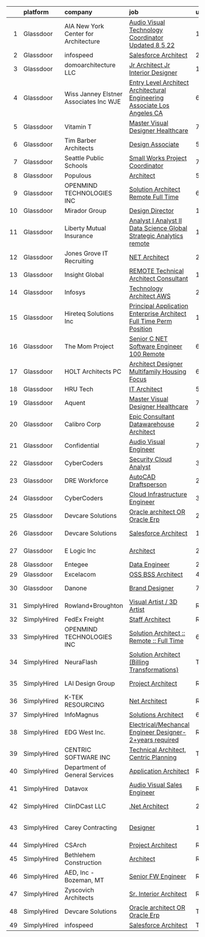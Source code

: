 

|    | platform    | company                                     | job                                                                                                                                                                                                                                                                                                                                                                                                                                                                                                                                                                                                                                                                                                                                                                                                                                                                                                                                                                                                                                                                                                                                                                                                                                                                                                                                                                                                           | update_time   | location          |
|---:|:------------|:--------------------------------------------|:--------------------------------------------------------------------------------------------------------------------------------------------------------------------------------------------------------------------------------------------------------------------------------------------------------------------------------------------------------------------------------------------------------------------------------------------------------------------------------------------------------------------------------------------------------------------------------------------------------------------------------------------------------------------------------------------------------------------------------------------------------------------------------------------------------------------------------------------------------------------------------------------------------------------------------------------------------------------------------------------------------------------------------------------------------------------------------------------------------------------------------------------------------------------------------------------------------------------------------------------------------------------------------------------------------------------------------------------------------------------------------------------------------------|:--------------|:------------------|
|  1 | Glassdoor   | AIA New York   Center for Architecture      | [Audio Visual Technology Coordinator  Updated 8 5 22 ](https://www.glassdoor.com/partner/jobListing.htm?pos=124&ao=1136043&s=58&guid=00000182aa99be22a1d0433fc3a9e190&src=GD_JOB_AD&t=SR&vt=w&cs=1_04d521ac&cb=1660719579046&jobListingId=1008056509633&jrtk=3-0-1gal9jfi9ihnr801-1gal9jfio23j8000-625ef8a106b9916a-)                                                                                                                                                                                                                                                                                                                                                                                                                                                                                                                                                                                                                                                                                                                                                                                                                                                                                                                                                                                                                                                                                         | 11d           | New York, NY      |
|  2 | Glassdoor   | infospeed                                   | [Salesforce Architect](https://www.glassdoor.com/partner/jobListing.htm?pos=129&ao=1136043&s=58&guid=00000182aa99be22a1d0433fc3a9e190&src=GD_JOB_AD&t=SR&vt=w&ea=1&cs=1_b500097a&cb=1660719579046&jobListingId=1008073560939&jrtk=3-0-1gal9jfi9ihnr801-1gal9jfio23j8000-ea104b0ed1d07d7b-)                                                                                                                                                                                                                                                                                                                                                                                                                                                                                                                                                                                                                                                                                                                                                                                                                                                                                                                                                                                                                                                                                                                    | 24h           | Remote            |
|  3 | Glassdoor   | domoarchitecture LLC                        | [Jr  Architect  Jr  Interior Designer](https://www.glassdoor.com/partner/jobListing.htm?pos=106&ao=1110586&s=58&guid=00000182aa99be22a1d0433fc3a9e190&src=GD_JOB_AD&t=SR&vt=w&ea=1&cs=1_2d92b996&cb=1660719579044&jobListingId=1008056085118&cpc=1641D5D5536C06B6&jrtk=3-0-1gal9jfi9ihnr801-1gal9jfio23j8000-8f37cdaeba339960--6NYlbfkN0CB1tmP7rfbaHtYFmPjg1Xv8BJr6DUbyz0HQmM4H563ArpFMs2Wc68sH6Zuxg7sAnvrOksjZE1oRVbifWbAQUEyKWytrgC3P_PqXKzl95FbORps4EgWMRpqNobSv6x-Dcpxt3G801lgQBB8kE-9Edw0BhAOeeyBcGl4BtVQUkPaJya8zscYCMYRXeM1lGOhCLlFCIizdoY5wWB5uB-5gC9mUErL3dyzDJ3wAEn49IB7IpBKLMprAkkj3f2baN5jLCNleYwpkDWJUDmW7T9bqo3WohBOV0U8aUfnu6bWOcmJYZke5ukbif7nNsH_e00XZz-R_MEwavmBNHLyzipSTVZSIzpZ4xCW_WG8RUiT6yOGqIzHXg59TA5E2qxrXUN3n3OF6FN34b5d08JxCHOCPR6kttkxY615MLoU3ccihBuKrf7xy53wqtbjeJodcfDODh89rPpHmu4KaNO-_kx0sbN26PW7gb7ncxpA5uGOrE6y2ShQh_Wlr68pp9eB7USeYZgRrLwNeElLkVqVQpbQBtPe)                                                                                                                                                                                                                                                                                                                                                                                                                                                                                                               | 11d           | New York, NY      |
|  4 | Glassdoor   | Wiss  Janney  Elstner Associates  Inc   WJE | [Entry Level Architect Architectural Engineering Associate   Los Angeles  CA](https://www.glassdoor.com/partner/jobListing.htm?pos=121&ao=1136043&s=58&guid=00000182aa99be22a1d0433fc3a9e190&src=GD_JOB_AD&t=SR&vt=w&cs=1_f1e87088&cb=1660719579046&jobListingId=1008065169381&jrtk=3-0-1gal9jfi9ihnr801-1gal9jfio23j8000-fcaf170cb93fb1ae-)                                                                                                                                                                                                                                                                                                                                                                                                                                                                                                                                                                                                                                                                                                                                                                                                                                                                                                                                                                                                                                                                  | 6d            | Pasadena, CA      |
|  5 | Glassdoor   | Vitamin T                                   | [Master Visual Designer   Healthcare](https://www.glassdoor.com/partner/jobListing.htm?pos=112&ao=1110586&s=58&guid=00000182aa99be22a1d0433fc3a9e190&src=GD_JOB_AD&t=SR&vt=w&cs=1_c93be61a&cb=1660719579045&jobListingId=1008063446724&cpc=654405A9B1E0A9F5&jrtk=3-0-1gal9jfi9ihnr801-1gal9jfio23j8000-c7903db1b94d95aa--6NYlbfkN0DMrcEu7yrtATojKJA7cEzGQ3FdRGWLh0CZQInL4ECGI6k5tN82kdM0OKoro5eXmjp51-KKz4fn9Mm2VpqJDbrB-IsJV-mFwA1MuEDsDQKKgomY_9Cf8EZZYnLbzJ-UVw4bcEdPy9ghwAnchkPPzqv50ge8kL1bQCgMRWX0W0qzJVRpMKr8Qkm0NbwUnhGGoo3jMNnOana_9Z4cgk-3NXQiyeBuO_hS_8l_fqyzH2wsZjBoulG4tKaU5gM6SywPWg2TkNw5UUQiVHVkWr31qSIbT-BNxFBPh0LHsvu1ph6KOFTEoStMrmVVVaKFrZL0EwxtUeJFZdI3MfHWkgwvgn08nv1y9GbFxZuq8ALMks31fy2Rge0de15hYlnqY6-xcvDCT-04xDqyaN6JFpBkVgHfajYn9u58740hBjsOq-X0HQKdTKFEYO0Nw9iqTAayS0-YKLiXj7GudjrM-EX0SOPqJgj9QsKLbAs%3D)                                                                                                                                                                                                                                                                                                                                                                                                                                                                                                                                                                       | 7d            | Remote            |
|  6 | Glassdoor   | Tim Barber Architects                       | [Design Associate](https://www.glassdoor.com/partner/jobListing.htm?pos=104&ao=1110586&s=58&guid=00000182aa99be22a1d0433fc3a9e190&src=GD_JOB_AD&t=SR&vt=w&ea=1&cs=1_3012586a&cb=1660719579044&jobListingId=1008067407494&cpc=9900C911F071612A&jrtk=3-0-1gal9jfi9ihnr801-1gal9jfio23j8000-f8bd31463f2ea918--6NYlbfkN0AavqT6D-KrFs7weYW80bmXZh14RGnem_zFPjvuR1A17iieoN8hpbuztd1PTNH3zfs7E6J19HmruK3iImlsHJkZmA2mfTlojSAMaN7avqNmvPlUtgvejSQU6rySOjsdctvfyFkE3rSQmowB0p7yf1Sty8gI3yCILmdzKFdJFolSJgrVp8VvyTc5hLXjpddv86F63acwNd3Xpa9pAeb2QotXdvrUcHyUZZbEsKP15vlNUiKEfOc0QoUCz4KwAPsl_wzTDeepaxPMGEQOrW6KgOSIDQ2aRCiafoe5KN6gIMMyJkTSP5iZmI02g7eJ8lM8PGLYG3C4sQUKZXyH7Ue0I_jl0KCOD9-jdSrGUTChRRNpHs-jy7Lv6EQZm0qzKR9ENeVBnSK6VMUlnBPNl61lLZieZSxExk6ZQCxbajH7XCEoieumDxNGwAQ4q4UiXaUsyT_I4J-1RijPTKrsHRKnLtKQ03F5X999HjlDK4CvPta2fDTcr4tJDbwn19AcwRCILUc9GQpesheU1Q%3D%3D)                                                                                                                                                                                                                                                                                                                                                                                                                                                                                                                                       | 5d            | Los Angeles, CA   |
|  7 | Glassdoor   | Seattle Public Schools                      | [Small Works Project Coordinator](https://www.glassdoor.com/partner/jobListing.htm?pos=128&ao=1136043&s=58&guid=00000182aa99be22a1d0433fc3a9e190&src=GD_JOB_AD&t=SR&vt=w&cs=1_23b89953&cb=1660719579046&jobListingId=1008063863130&jrtk=3-0-1gal9jfi9ihnr801-1gal9jfio23j8000-0cfdfb805db4537f-)                                                                                                                                                                                                                                                                                                                                                                                                                                                                                                                                                                                                                                                                                                                                                                                                                                                                                                                                                                                                                                                                                                              | 7d            | Seattle, WA       |
|  8 | Glassdoor   | Populous                                    | [Architect](https://www.glassdoor.com/partner/jobListing.htm?pos=118&ao=1136043&s=58&guid=00000182aa99be22a1d0433fc3a9e190&src=GD_JOB_AD&t=SR&vt=w&cs=1_2b45a53d&cb=1660719579046&jobListingId=1008066757634&jrtk=3-0-1gal9jfi9ihnr801-1gal9jfio23j8000-0914a51918483e37-)                                                                                                                                                                                                                                                                                                                                                                                                                                                                                                                                                                                                                                                                                                                                                                                                                                                                                                                                                                                                                                                                                                                                    | 5d            | Dallas, TX        |
|  9 | Glassdoor   | OPENMIND TECHNOLOGIES INC                   | [Solution Architect    Remote    Full Time](https://www.glassdoor.com/partner/jobListing.htm?pos=125&ao=1136043&s=58&guid=00000182aa99be22a1d0433fc3a9e190&src=GD_JOB_AD&t=SR&vt=w&ea=1&cs=1_2084f38f&cb=1660719579046&jobListingId=1008065031559&jrtk=3-0-1gal9jfi9ihnr801-1gal9jfio23j8000-2c5e3a089fff6817-)                                                                                                                                                                                                                                                                                                                                                                                                                                                                                                                                                                                                                                                                                                                                                                                                                                                                                                                                                                                                                                                                                               | 6d            | Remote            |
| 10 | Glassdoor   | Mirador Group                               | [Design Director](https://www.glassdoor.com/partner/jobListing.htm?pos=103&ao=1110586&s=58&guid=00000182aa99be22a1d0433fc3a9e190&src=GD_JOB_AD&t=SR&vt=w&ea=1&cs=1_ffab1b0e&cb=1660719579043&jobListingId=1008072484374&cpc=39EF89E0C6A5CFA2&jrtk=3-0-1gal9jfi9ihnr801-1gal9jfio23j8000-39df592f5c809f63--6NYlbfkN0BzyIYrTMR_AjNKh_kvAG8N613gtHPANQ3sdLTkrtBd-8IxFHTpUoltrEOJKPpp7RVORrthdFj11CegMqqMNAF5ZbnI6zyRmIf6a2clyNhTjXOJuQCspNLlAr85CKXrtzTVfVKYxnYWFokiZJrhZt_D_Mu2iYbsVE-Mtr5DZwPDIrHYxzpiHdUYH4CKjeT4nceZF4IZ-HzTXQLl0xvHS_3Tci4KIO7KT99mzkwXAF_qB4IZYU2GMof1bEbG8ybzR8lMshtQNXNJIGY4Zwbfa7PWJnM4cXLBKdv9oso7avK1x_2lNNH-B_gS38nIRGf6_frIwxXUOaPRh4GuyAlNOdpBpmwyW_Fckrtdt4fVzzgztIzAFVGt6QvWGkDifjO4oVkveY6V3oq0a8krgXr0HH0r8r0WPzQ_X5W-Ro2bStTWw6Zro83CPoGHygHrnjN4GgpkpFCT_GODEO8mauTSmBuIdtRsjoMu4HbVSbzxouka3DPhHZpyp2QjT27jvtpKbQk%3D)                                                                                                                                                                                                                                                                                                                                                                                                                                                                                                                                                      | 1d            | Bellaire, TX      |
| 11 | Glassdoor   | Liberty Mutual Insurance                    | [Analyst I Analyst II  Data Science Global Strategic Analytics  remote ](https://www.glassdoor.com/partner/jobListing.htm?pos=108&ao=1110586&s=58&guid=00000182aa99be22a1d0433fc3a9e190&src=GD_JOB_AD&t=SR&vt=w&cs=1_373ad050&cb=1660719579044&jobListingId=1008049671003&cpc=334ABAF5D42DC775&jrtk=3-0-1gal9jfi9ihnr801-1gal9jfio23j8000-ad11beb78048f97c--6NYlbfkN0D19kSVUiNzG2UWy1lRGehFMusHrHGUl8ru40ax50wmtyWCD3NTgamB267Ac8Y_GezdPeZfL4y_WLnTpvINy9alXr_yrDa7mRa44xt48GK7zK257mUvSinS2NcRNdnJP9bdrnDVkP5_yzdQnuAQRwTSzfRVFnZ4robz5mtQH5dY_z9YBjqveVvrg2H1cssZGiPbStXHXWoNUq7g-KkkwchVGJQunKnHbXggxW-Q08pe_Ofa9pDiktuhU_LwTY8-Fpdt0wQ58Z-euuPqJTO7Zh51NCg7WkHyKuNpduTJ7f1UjWCaM8t9DKaEMvLF9wli-QCofkAQLUPdp6c0Y8XVqsnC0xQyTp2Jz1XWwMX4tBpoCfeMtaCM4YsgbkQ2w8By9aEB4-y-y94yfPfsMcCbsiBsn-Vi51WNtHMyDNIV07xX5YJe1R7IveMFo3mEGCIFKoaAKiaykXWebnhmy2AMWbIJrhEdMKekKmvU1ie3F_7B96Gmi2eL88wgfbu8c7jclVJ2Pk8_D8MODv-pn4gtQ8OJiLAuvZEU07Bhtm9fE_Y2Wq4Lqsi2fNtt96Uy6w5_SA5P6bLj05LFa2Bjme75Pu8-8PDSH_umJg2OE84hmFu5lC_ZvQTTiEQRaHI21mVPofRJJGQHxXe532TGsMJk70Ho0jxPY-Wkr8gf6jPMGBQ6Mb-8r3YrQnlStLl70AeJXnM%3D)                                                                                                                                                                                                                                                                                                    | 13d           | Remote            |
| 12 | Glassdoor   | Jones Grove IT Recruiting                   | [ NET Architect](https://www.glassdoor.com/partner/jobListing.htm?pos=102&ao=1110586&s=58&guid=00000182aa99be22a1d0433fc3a9e190&src=GD_JOB_AD&t=SR&vt=w&ea=1&cs=1_dd914edb&cb=1660719579043&jobListingId=1008074111267&cpc=1959DAF898583D65&jrtk=3-0-1gal9jfi9ihnr801-1gal9jfio23j8000-f56a0f2531ab0d19--6NYlbfkN0CK_ae8E8OUCECNo873J7aTiFbTacEgCQxiWMjncCMBOv7uSBlgPAwmxPYyWDFGmT4n8l0l6RhTtL8pl7ZfV6qVGBqjUdjKuCcZ3A1rMiQ21ofWkgsIxJDGmZZXYSzMVaYiGLzHszoeKiYgqL_iuAF0CpKsN8UEPT8zG2TE4jFYRvvDTQoiWc25cfntEXuhFQAeJox-6VVAmj0FYra2qIqqFhCSc5RvYxzAFuJTNqj2zZilqDr30jYvVoo3TrqxKi_y7kdfWT3qWauD7yyBuhYrRFnVcUJQRSzxoFrfl_y8dDpwfMR7vMgW8w_7N3QoAJOty55UpIIN_UjEAluAgVfoqwhlAzmtWlSzGcguK3xxWS4k4ok2R-HNhbV7dCYR5uA-Asg0KdtIb9-7l9Mc-hrbIbWYXtNcMQlcbTc8ryhTcu8UzgjSEJo0nv7wdhgdPDH8GUI53BOVSE0OXGwJA4bHl0VtbhmunuWaDdqD_BVoYxAamTbRXeqM4PK_w-U9aAmd0c9oadB1aAIn5LhgfrJi)                                                                                                                                                                                                                                                                                                                                                                                                                                                                                                                                     | 24h           | Charlotte, NC     |
| 13 | Glassdoor   | Insight Global                              | [REMOTE Technical Architect Consultant](https://www.glassdoor.com/partner/jobListing.htm?pos=113&ao=1110586&s=58&guid=00000182aa99be22a1d0433fc3a9e190&src=GD_JOB_AD&t=SR&vt=w&ea=1&cs=1_0dcb4421&cb=1660719579045&jobListingId=1008055443630&cpc=6FC5BA77C9A4CD78&jrtk=3-0-1gal9jfi9ihnr801-1gal9jfio23j8000-7a9f1e34d4377565--6NYlbfkN0BKkHZu3wF05EeDimN_p6sYpKCMArvwa95YdH7UpkaBCnuUCEKHXotS0_EwbLzIjYfC30Fc7JiJR18vv4FR_fUvJEeCR5veOH9buWGANbL3oxMZJOm4V0F0rho2k-rVYS2MKvxXrHFCb9No5ZR5moQGK6iGI7siM3JYJkW6qnlyRWOvzQtq2TdAl5x0Ws370csYcFottBPF0xWQ7jgZSyUnQVI1gmD-3fSOFkpBSFnymjrYGHs49gWyVDeVQiBVwxS9da7a8YRKwRl_0j7iNktY7Mnxp73sf2DqeJn8C_pl9y2TXF2w1EWfwq4NRajr0xKl3EFwxYKmMdcIeYxj3y3m9zklQHNtGh9d-GZx1cpzf9oRGJyk2xH6M3gU_cZSLA0yQGRivr62aCjZ4UKOZ_n-5cVQqx_UYTmHubIcYnFvkMC2NcwXHh3bAr4lCeAEaWleiMkjH1jr72ZTPd2gb-bD0AU87XmZti6pADquFyAAFa3mIs78Di4dkU2P_ezmpIE40YGD-rSsDXTnolZSMlCg8SXp1rxoOBY%3D)                                                                                                                                                                                                                                                                                                                                                                                                                                                                                                | 11d           | Remote            |
| 14 | Glassdoor   | Infosys                                     | [Technology Architect   AWS](https://www.glassdoor.com/partner/jobListing.htm?pos=127&ao=1136043&s=58&guid=00000182aa99be22a1d0433fc3a9e190&src=GD_JOB_AD&t=SR&vt=w&cs=1_1d67642b&cb=1660719579046&jobListingId=1008074112057&jrtk=3-0-1gal9jfi9ihnr801-1gal9jfio23j8000-af26d8dc9e947f34-)                                                                                                                                                                                                                                                                                                                                                                                                                                                                                                                                                                                                                                                                                                                                                                                                                                                                                                                                                                                                                                                                                                                   | 24h           | Plano, TX         |
| 15 | Glassdoor   | Hireteq Solutions Inc                       | [Principal Application Enterprise Architect  Full Time Perm Position ](https://www.glassdoor.com/partner/jobListing.htm?pos=115&ao=1110586&s=58&guid=00000182aa99be22a1d0433fc3a9e190&src=GD_JOB_AD&t=SR&vt=w&ea=1&cs=1_6f70481f&cb=1660719579046&jobListingId=1008053322165&cpc=C4A69CCDBB3B9599&jrtk=3-0-1gal9jfi9ihnr801-1gal9jfio23j8000-a049811489f37615--6NYlbfkN0AU7GDtqz8iWgdBXcLWHEbqjX6U-2Fp-d62bXwSSh9pzfUHPVhKI9sxFIyG3A3K6bH0m9TsqmbQXcezH-Y1tOsZKF-5BNJSPV73kPlVPAZ_-Uf303AB2r3vI_ObYHXPfAWokAwjPcTu8iD80p6G1gjxOXMUR8HzTAisKMuAq8eDlkUiwhDZCjegzS3KQDvhe6MBRjLi6u6VELNUXG8NmJaMxoQxZBo6_pDrrm7B9K-xD1Hq9HO2L3ejGWAXxEbHDOQyn5tcBdUO8_sAiqiGxxBZOu32XuL-Sf-TXyjZ4EXq5zZoU46OqZkqjIOKKu4t3vyzVrtPIWoEKMvs0FAYCy6hkWXAX-DHrW9ID1edVUCMykrq-oaE9yoeDjp3n9IeKCU8xgtu3tn56CSLiKOgMIVHtewuXfG8jbHQOsxaI9TlndvEljBClz4DtvD6qytO0ikiD2-aIEnU8qQ506nB63GkTN1PRYcNktZ-Z93UjeXix9xttxQaPX9AoOcIHwsuY91HzjW38g8pCd0-T0547E4b_tYgHSsjdJgdF5_43PHUuj6QCrX3BgYaXiQAM4hiq4k%3D)                                                                                                                                                                                                                                                                                                                                                                                                                                 | 12d           | Jersey City, NJ   |
| 16 | Glassdoor   | The Mom Project                             | [Senior C   NET Software Engineer  100  Remote ](https://www.glassdoor.com/partner/jobListing.htm?pos=110&ao=1110586&s=58&guid=00000182aa99be22a1d0433fc3a9e190&src=GD_JOB_AD&t=SR&vt=w&cs=1_268185d0&cb=1660719579044&jobListingId=1008065548825&cpc=149B3D5996025BBA&jrtk=3-0-1gal9jfi9ihnr801-1gal9jfio23j8000-1a91fb3bff00f303--6NYlbfkN0BDp_epf89aHDQhKpPegNJQ_ldQpEFZQsM9OcONMGxWx6pU56EKHF58QjVdAUvn2gUH0g3Y73SwIdQiXETEETh-rV5YLzVmPuibibLbfUU7d4WW09N0y68GNDnHZS-FZlPws88Ar_ZYrWlp977bRkMOOPzZF-xBvfEmxFB73eeH5va8vCJdK6az7nY27avTnOi9HdAWzKuJpcdN7tvgPt-bxxjUe3GDQb3DcW8vzz88UJ5IEPc0hZwv2YNNNttlqMYkUJVv41fb_7F43JwTgmw8tj5_3GyEMJFZwkbE8D4q2HLNmhb_35u58bQszpNlFOYCsPYikOzDBx9WwZoENwbmmLD0UR7qywE2osX2kdJ9qEDpVMGPWtxwhY_R8IX7s3wQL-wWfhv8BB9ppInlAAT4l_lvUdQd3sk2j9zG-TYjUQYVvn_ktplNZ5MalpmeyllHGbgMcAVOap60YtMTmUPLrSFyes2ryWUe6IZaYhJED_HNUF_cZpjAAf2lL8d4mKf6cUtVb4X3bvx6xkaaBe7vMT3LUUWNCWm1QbrxbigUxNn_Oi46ihPgkg3KnyO9U-t9lnHOd0XAzQ%3D%3D)                                                                                                                                                                                                                                                                                                                                                                                                                                              | 6d            | Remote            |
| 17 | Glassdoor   | HOLT Architects  PC                         | [Architect Designer  Multifamily Housing Focus ](https://www.glassdoor.com/partner/jobListing.htm?pos=101&ao=1110586&s=58&guid=00000182aa99be22a1d0433fc3a9e190&src=GD_JOB_AD&t=SR&vt=w&ea=1&cs=1_871f4ac0&cb=1660719579043&jobListingId=1008065267907&cpc=0E07CD65B4B08DAB&jrtk=3-0-1gal9jfi9ihnr801-1gal9jfio23j8000-fbe650dfb43031d1--6NYlbfkN0AgEceJvf5BYv6s7Pl1TnG24QA4lhBYUnUyYWizmnkLRNcVBhsxHKP4hGLtebmeoSWBsH7wHUvTEpL5rFkBjw2pP9U77EFKvizjGraPUMSaKd-XRE4-sQrIdEhuDnLc5V9q4HdN48wVDKwqB0BhFqO2YfxRIMAWklZU4zG2s40NSXd3_AcVNxMwo2bkM736PxE7cLVaEFvGSDtK-IULO0J3DkhlFapZ4-NmX7GW2rmDDoRh0ynZ66QnT9RwWeH2-0RVglMGRuKrKvoNwP669KEBjOzOTg-9OQy88_NOt2WO2We3sh1_lMrhTife_Gvuerpc6kRCl_IJaXRfR1293VTjSYHYFYRHJ9XgF2XKUf9FLPpkcfvDZLUwQkLaDZty_JLwegVHA2BlpPkV5X0DThie0B5esehBvXapajiy-xss0p4kgQZc-CTbYcWCAh3xbr9BGHAJbhKELkyAPYScx48p4LPgxmUxmGgfw7WX8m-xqxwJ2GobKj62Hher_Z9huG2M_-gnTBYpuXkNkbhhAXhTAVBxCn7eej3-vS5pP7usJw%3D%3D)                                                                                                                                                                                                                                                                                                                                                                                                                                                                         | 6d            | Syracuse, NY      |
| 18 | Glassdoor   | HRU Tech                                    | [IT Architect](https://www.glassdoor.com/partner/jobListing.htm?pos=109&ao=1110586&s=58&guid=00000182aa99be22a1d0433fc3a9e190&src=GD_JOB_AD&t=SR&vt=w&ea=1&cs=1_17f92e38&cb=1660719579045&jobListingId=1008067133045&cpc=334ABAF5D42DC775&jrtk=3-0-1gal9jfi9ihnr801-1gal9jfio23j8000-24f3072b8f7bf438--6NYlbfkN0AJtgjjiuVXxFvvj_5n2MdGVIOerKP3hw4eeVvVwUUGPgcEDQA260vjy20zxAOTN_WeAgfqy_s8xqMOmDHmvPykoARCyj7dnaRIlU3pftbXRDbMc3Pobz6vz1n5xzVn6T0HfR5HE9EfLF5LrTkqpfB7CzvosMMJvM_JGN-QUoYm8fc2G_ppdX4fodC7GDu438N9jToyBXs65ezoCg0DS94JhDYKRNlQ2iaPMjIUHvFIS7zsD02GZU_1F3_PgPefDgXtYgpAssFo8iYZ__lRA0gQVoHSUdavWs_mdqmu7LDc9BrLhh4kjfpe-1jFQCDgCxidHsq08-BUflXG74NA6C6oQYzqyg5Q5fr9loOZJrR43eTuP4LFA401Rr35lBSe4kQuDHMp3LF4Yut5Y7538m-E9G7lLHKVOnf1o_31euWSYTdcW82Z_IzGQ_xZT4nC-pGI7eT5pOdMVOuEz7bBJHpc6p4FXUY0ww0xtHvV39hqv15tnbEJ2x0V)                                                                                                                                                                                                                                                                                                                                                                                                                                                                                                                                                                       | 5d            | Remote            |
| 19 | Glassdoor   | Aquent                                      | [Master Visual Designer   Healthcare](https://www.glassdoor.com/partner/jobListing.htm?pos=111&ao=1110586&s=58&guid=00000182aa99be22a1d0433fc3a9e190&src=GD_JOB_AD&t=SR&vt=w&cs=1_db624260&cb=1660719579045&jobListingId=1008063506130&cpc=F41FEAB56D215062&jrtk=3-0-1gal9jfi9ihnr801-1gal9jfio23j8000-0e164c813b2b93d2--6NYlbfkN0DMrcEu7yrtATojKJA7cEzGQ3FdRGWLh0CZQInL4ECGI9gD0Wolx9R2EDT7B77c2cTt9ZLyfmJcdhtmseBr8Fc7DlCcCGTbK5I5cANysgoSPHcI_A0ys3ypv5EaDWEUoVz-9MNfPzcjkgDoUNVODy-DkL81yajKS1V6w3lvY8YbiL-CfOmjPE_wYSyR4YWxqPFmMG_LOreJCpMN4_icRITwTwMcNpGGQhVeqmVzrkhAVc8MNlDO1ZmuBtuYGQz55lrFAPoENiwBxm0fq4ZwYELJUkejSwfRYTpXlLcVPFlTGcWPXUfQxXlVuVBFZ0hIfGxzD_wdDoGKHYeUqWZaCmKTditsWS4tWug6mcDk-PjUoR2r9YuQAe0HfA-L8oSGjPjwP8F98472ySiIOEzE13cWfNTo33Z2vlP2IPf6wzjHLcGTqOcl0Bsc_nMOtz_R1Cyw2NpIiEPEvBGrGxf3UVZU)                                                                                                                                                                                                                                                                                                                                                                                                                                                                                                                                                                                     | 7d            | Remote            |
| 20 | Glassdoor   | Calibro Corp                                | [Epic Consultant   Datawarehouse Architect](https://www.glassdoor.com/partner/jobListing.htm?pos=105&ao=1110586&s=58&guid=00000182aa99be22a1d0433fc3a9e190&src=GD_JOB_AD&t=SR&vt=w&ea=1&cs=1_e68a0513&cb=1660719579044&jobListingId=1008073911699&cpc=2C031D2D3FF29DE7&jrtk=3-0-1gal9jfi9ihnr801-1gal9jfio23j8000-8c665b433a38c29c--6NYlbfkN0Ae26WSjqEflKSpFW5v0V8tJkMKOnFqsLZKSd_3omWeuUndUXTPO-bKm4-DVDAA09Jbpu5kQL1Zhsm8vbfU2Wpp8nVLOHY2Y0vrfHt6XLxHKuOXw0eQD5SSP5nfx78emsA3pT-OQSMcSuxfbGcBsHbKRnpZI-i49aLpIp_ohyd_E4dt3rugovsBXSmflyzVXQcIpT3EZS2eCfRDUft-6dNrZ0QE5fZqU8d8P1bh52sVULrbrLopvkfVc26p_KuQCtDoWCG1IHzVRqeBxh8fUuJWwL7uIN5ZZzIsIkYXJn92JUbcfUNp3RsTjQy-AxnjfD0QCfGOOTwUunHhErn9CRVawKaubx1Sm4SH6NsaEtIj3LAsJsQfiL7ULtw3Qxcwn7S39p8f_fdDn6IM09NFr721KxpvRXy_wQy6p4cCz65bgx132SP-FyRlhwyRO9o1keQrbracxGccuUUXqMCcageU4TkUmg7wT9CJSdZ4cEzG8BND3rNyaDxkJdKK2igLn8rYG0TBDH-Y1mHPOO5YNLaT)                                                                                                                                                                                                                                                                                                                                                                                                                                                                                                          | 24h           | Remote            |
| 21 | Glassdoor   | Confidential                                | [Audio Visual Engineer](https://www.glassdoor.com/partner/jobListing.htm?pos=107&ao=1110586&s=58&guid=00000182aa99be22a1d0433fc3a9e190&src=GD_JOB_AD&t=SR&vt=w&ea=1&cs=1_2eb8b1d8&cb=1660719579044&jobListingId=1008062904517&cpc=D2F1DE17EE1F43B9&jrtk=3-0-1gal9jfi9ihnr801-1gal9jfio23j8000-567ee4c891d83892--6NYlbfkN0CTwpytB5Ic6mepsrR0uM7Ax_C_brT6KwyC_6t4WJjhhEjd3-JudE3j_3VW-g3VyGsf3u9J_-qKVqAJ1BUVF6eOGcmk6PFZBYLLP2H8rzXXkmr-S8E3Mh0mhvQpPcEgsVMADoucsk0XILv5_axv6OeP1iL8_7eFpOj_jcwlIaDfVFHP0-DPt5uZ6G2BhTlSdpZEveJtbpQTs2sbX9MTGDDLxAkMK_HRtlOgdAzOkY3XbGLs3NZq-NHlQ6XWnRhrlWIwzLK2uBIkNWhfU0obfZ5j9PcSazPpWI2K3hpHfA3l9h-StR1Ah828ND21livcs-KXUwUhZgRfLeakLZthefsA7fMM7b4_kB7wHMEZq3VFphIBebPlYvQHqHToaW6JSAjpSe8Aj8zRJPeIl1w_2IEM06fLfAkfF8yK7pRzdPQkeGOTud8ckJ6yThB8fwB_f_ll1iuV9HufqbA0GHX_g3GwfVQ1qhixP54VKHKtSaxjUUOxVRsiRuf-ILPmIK36YxU%3D)                                                                                                                                                                                                                                                                                                                                                                                                                                                                                                                                                | 7d            | Fort Worth, TX    |
| 22 | Glassdoor   | CyberCoders                                 | [Security Cloud Analyst](https://www.glassdoor.com/partner/jobListing.htm?pos=114&ao=1110586&s=58&guid=00000182aa99be22a1d0433fc3a9e190&src=GD_JOB_AD&t=SR&vt=w&ea=1&cs=1_84db2999&cb=1660719579045&jobListingId=1008069964113&cpc=451933188B21919D&jrtk=3-0-1gal9jfi9ihnr801-1gal9jfio23j8000-8eef1dbacd720434--6NYlbfkN0CpFJQzrgRR8WqXWK1qKKEqALWJw739KlKqr2H-MSI4eoBlI4EFrmor2FYZMP3muM0nZ3jVFn6Ojwy-PoDbaSsK9-2PnTR6rslpGuPj_JpCrnTMfzshZz-5Ch9A76kKy2-36z9tQtoDmp6hreTvg2Qo4W-fUHOn6UXXHUrLzHSZ9LabciA3-aEc9krNW5hecIYBu-TapMqpW-CznErkQQPofGhPgAMI1ZNHuQUKimVnTh5_5cif9-y1EN2EJ2PyPHOZNOPSO-m8kQSR25LfE1z8aEGXS_s_k0th_qMc27M0MWEV6d0YS-RJUNoS3XLJ62Z9CrYQvBs7RZdk_LILSzOxk2808s6nF7ekSpwKtxr0q6hpccy7-dNq901TUkgyoSh_Dphgk4DTrdBVNBA0b5W0ypyNwIu05Nv4RvWto0xC-U3z0S5yZH42yoFDU58_535XObHBQUZZJmAcOIgSQJnLgKPoMXqX43K5wMiydJsmB1WPEnF75mReWolM4t47P9XJre8D-5wfh9e_HXwmB_v6_uATQx__xavMPv68_aGfYfxct8IBI9Hw0LLIG6T7Q2MQn-EMW_gT9lIRbyAvyceHsdrjpDh0cxJyT2LTEaBA_dHPpxrCKAj0ipajF_9B94Rnok35fmU5NDkE6Y0m7qe3TW4V0Jsp-tNRv4iF0ZRlifdf_GNzU7d9rpXx3YXZqoMPM_aaDS2X_y9zrIbL1sbjWWtjTak_hArsgsZUpEMCtgVwHkYCw0Ld9OY0b9XCRw_oNc0mvP0E8yVLUkq_0rxGRHiyyMSzCdXuP5fFlf9PImYQAl4qe3fYazL_mCGnsIbhBPiWPLjCYPPSml5bqfAOuGsDOUjV8HuujWL3owMBQDj9DfBRbbAuNcDs4zqtKOEbGnBsQ_EjEJDO4PIO1Wui24TJVkWxghLdc_LBjIGaNrkWBdypYAP0gzQC9N6FP-t6vYHcaMaRLqW-dzNKhFcwMm5blwaDozTJYJsXuzoqqTJDc4lU4rT7suf-kAfsZrTVqPmy1LWYsw%3D%3D) | 3d            | Irvine, CA        |
| 23 | Glassdoor   | DRE Workforce                               | [AutoCAD Draftsperson](https://www.glassdoor.com/partner/jobListing.htm?pos=119&ao=1136043&s=58&guid=00000182aa99be22a1d0433fc3a9e190&src=GD_JOB_AD&t=SR&vt=w&ea=1&cs=1_c4611c52&cb=1660719579046&jobListingId=1008074233018&jrtk=3-0-1gal9jfi9ihnr801-1gal9jfio23j8000-ae6b6dcba55a98e0-)                                                                                                                                                                                                                                                                                                                                                                                                                                                                                                                                                                                                                                                                                                                                                                                                                                                                                                                                                                                                                                                                                                                    | 24h           | Las Vegas, NV     |
| 24 | Glassdoor   | CyberCoders                                 | [Cloud Infrastructure Engineer](https://www.glassdoor.com/partner/jobListing.htm?pos=117&ao=1110586&s=58&guid=00000182aa99be22a1d0433fc3a9e190&src=GD_JOB_AD&t=SR&vt=w&ea=1&cs=1_ad2a1fcb&cb=1660719579046&jobListingId=1008069964501&cpc=2CAED5C921A5F994&jrtk=3-0-1gal9jfi9ihnr801-1gal9jfio23j8000-328941be76a31cc6--6NYlbfkN0CpFJQzrgRR8WqXWK1qKKEqALWJw739KlKqr2H-MSI4eoBlI4EFrmor2FYZMP3muM0nZ3jVFn6Oj1DP8QAuhHn0olG0QtxnmxH3mNzjkUa_bu4JiSACBAdLNCXXFkYDDxvcaXc3iYof4kmkkws-rTNBDsc-PwOS773BSFxh_z5uoBynJJXOodZZ0AB83wx0UfBGhU0wQ--CJwZNeFX9WU8me9rfeEs3VcU1S5xjpNXAySuL7Wo_HZMIOzN6A4Yu-Eg4yUnBXB5fRUlhydctb9cIt1gjjfi85l4-7p8-l5OdJTOg1u_-V-V3Kpfa0a7g7pKQuNQbSXjCwdd3HkOnHqw4LVtmvTCMcXpkKInfC6CrssOq8uZRyf6xnPdHsJ_Qj-BVLLo_h7BYz2FE6spn3WmAyWrgbegWvTA0zkExBCF3925T79RMQuCWKz0x3Hh1lx_HqMbNrzJeZAt2sDgbrYU7am2ZAo9S9ZbI1t1Qm0arhHplfR-4pgb0gbiROzuTCZheVOk-Mq9DMhZMDS2Hstsw1JLcUoQJGxzKFOmKD4e3yelxIQ2LT9yLWX5TrOQ_IyzHikeukwrDv_b7rWTSEZULiD2h6GqIgxmAG5ej42H6qx2EG9dePCpGP7Wzouw0BFiCX31eaw7wDem06FcRT5NGLV7Smfplc7cVhdo4bLIT5dZo0gJObWKlFoSinowiLiZnjl2cvgrP-XODQ1twCjUdKHbB4S-NXAICnYYAplPENGGXy5yisn7No8U3kx00GmWVGVri1p_ro5F_I0RDEIt5isM7IQA32b3z_LdiSyUKX_CBq03qk8BvCGv2ko7MwbQeQ_Pdy8ZiwtBOs8lhGn6oyU6peGOYpAZv0xDCucynqkSY4IAaT-dilJ6LkP9as-rZz9KNZjz1dBJ-vUSlOH9m1vsp4RDm7TQxM_6oMjiYZ03du8RWcfzOJRia1ywfB8iWEj4vVb-_J5Ld0nwK5Ik1UmnLP18HMKwKjpLMjrVwN6ZkYpuSErqjDKuldEsAMvw%3D)        | 3d            | Irvine, CA        |
| 25 | Glassdoor   | Devcare Solutions                           | [Oracle architect OR Oracle Erp](https://www.glassdoor.com/partner/jobListing.htm?pos=130&ao=1136043&s=58&guid=00000182aa99be22a1d0433fc3a9e190&src=GD_JOB_AD&t=SR&vt=w&ea=1&cs=1_269f48df&cb=1660719579046&jobListingId=1008073601883&jrtk=3-0-1gal9jfi9ihnr801-1gal9jfio23j8000-053702beb8e56164-)                                                                                                                                                                                                                                                                                                                                                                                                                                                                                                                                                                                                                                                                                                                                                                                                                                                                                                                                                                                                                                                                                                          | 24h           | Remote            |
| 26 | Glassdoor   | Devcare Solutions                           | [Salesforce Architect](https://www.glassdoor.com/partner/jobListing.htm?pos=123&ao=1136043&s=58&guid=00000182aa99be22a1d0433fc3a9e190&src=GD_JOB_AD&t=SR&vt=w&ea=1&cs=1_89056eb5&cb=1660719579046&jobListingId=1008072047151&jrtk=3-0-1gal9jfi9ihnr801-1gal9jfio23j8000-98abb850aff40185-)                                                                                                                                                                                                                                                                                                                                                                                                                                                                                                                                                                                                                                                                                                                                                                                                                                                                                                                                                                                                                                                                                                                    | 1d            | Columbus, OH      |
| 27 | Glassdoor   | E Logic  Inc                                | [Architect](https://www.glassdoor.com/partner/jobListing.htm?pos=122&ao=1136043&s=58&guid=00000182aa99be22a1d0433fc3a9e190&src=GD_JOB_AD&t=SR&vt=w&ea=1&cs=1_e998cb22&cb=1660719579046&jobListingId=1008074123822&jrtk=3-0-1gal9jfi9ihnr801-1gal9jfio23j8000-1edd224a96fc9fc9-)                                                                                                                                                                                                                                                                                                                                                                                                                                                                                                                                                                                                                                                                                                                                                                                                                                                                                                                                                                                                                                                                                                                               | 24h           | Jacksonville, FL  |
| 28 | Glassdoor   | Entegee                                     | [Data Engineer](https://www.glassdoor.com/partner/jobListing.htm?pos=116&ao=1110586&s=58&guid=00000182aa99be22a1d0433fc3a9e190&src=GD_JOB_AD&t=SR&vt=w&ea=1&cs=1_78730cb1&cb=1660719579046&jobListingId=1008073798841&cpc=AC285F3A3ECA6BB0&jrtk=3-0-1gal9jfi9ihnr801-1gal9jfio23j8000-9cdb2d272b01f1da--6NYlbfkN0D6OzZjpD_hbicRkMZwNNvvxSeL23iIfvaC4EytleQ8zDIpz0YQ5KbISa7_Zvw6kCxE8OEbGPQV1pq_-peCyr7HXVQERw8e647f5dcbMe2sUKaIvPobITqQ5Rnu-lsy5GoCHecG7awt0Sur0OXwRIAEgzi-fNGaFcMZs_ngKDSClkAD0z5Ku-80qnF292nW9Umx5upUPFEvVWzDuxNoTY4yciDqwwYnUdp057YlgQR0xS6b34NQlswW2YDi1z6gLzeGqvVxZfE1EE_VJuarqULsNNlnNec2Fh5io54KOAbCgP0WRO5OjYaJiLnO14IqXNxR9hsH_G0APiljzjYAIi95HxwVUEH7OtpL7KJrCIiU3Pw1-pcZuKN2BPObKh3E6fwTMxAClBXc5cCdr16K7s-toh0xFRQ1VQ-xCyF3i7nPKXhUkgs8kiZR99ef7cO2oTaK0Kh1S-YVicfCLroR93mKHJqL4drKjJGwIwqhCqiaxXSknkVivpZZTvzOfn9sSqME-GZ6qK677XHrTkMVpYtF)                                                                                                                                                                                                                                                                                                                                                                                                                                                                                                                                      | 24h           | Remote            |
| 29 | Glassdoor   | Excelacom                                   | [OSS BSS Architect](https://www.glassdoor.com/partner/jobListing.htm?pos=126&ao=1136043&s=58&guid=00000182aa99be22a1d0433fc3a9e190&src=GD_JOB_AD&t=SR&vt=w&cs=1_266157cc&cb=1660719579046&jobListingId=1008068497198&jrtk=3-0-1gal9jfi9ihnr801-1gal9jfio23j8000-8c3a89302de7d323-)                                                                                                                                                                                                                                                                                                                                                                                                                                                                                                                                                                                                                                                                                                                                                                                                                                                                                                                                                                                                                                                                                                                            | 4d            | Denver, CO        |
| 30 | Glassdoor   | Danone                                      | [Brand Designer](https://www.glassdoor.com/partner/jobListing.htm?pos=120&ao=1136043&s=58&guid=00000182aa99be22a1d0433fc3a9e190&src=GD_JOB_AD&t=SR&vt=w&cs=1_604d4404&cb=1660719579046&jobListingId=1008063593987&jrtk=3-0-1gal9jfi9ihnr801-1gal9jfio23j8000-fc610ffad5970437-)                                                                                                                                                                                                                                                                                                                                                                                                                                                                                                                                                                                                                                                                                                                                                                                                                                                                                                                                                                                                                                                                                                                               | 7d            | White Plains, NY  |
| 31 | SimplyHired | Rowland+Broughton                           | [Visual Artist / 3D Artist](https://www.simplyhired.com/job/a6jc09FaT-WsTWRX4SZ9r250FnXzzVMgqyOB-q7qjxkVTn6ELeF_Pg?q=visual+architect)                                                                                                                                                                                                                                                                                                                                                                                                                                                                                                                                                                                                                                                                                                                                                                                                                                                                                                                                                                                                                                                                                                                                                                                                                                                                        | Recently      | Denver, CO        |
| 32 | SimplyHired | FedEx Freight                               | [Staff Architect](https://www.simplyhired.com/job/DLstRUGU17d7NjEcMFnn2Z4wz9aK4LdwJujX5Dua38RbM-f4-aYQwA?q=visual+architect)                                                                                                                                                                                                                                                                                                                                                                                                                                                                                                                                                                                                                                                                                                                                                                                                                                                                                                                                                                                                                                                                                                                                                                                                                                                                                  | Recently      | Harrison, AR      |
| 33 | SimplyHired | OPENMIND TECHNOLOGIES INC                   | [Solution Architect :: Remote :: Full Time](https://www.simplyhired.com/job/sgJ3PTp6Pd_VesHcR8WuiDpv5XGQC_fNhuywFCJ2JTHxyY6IBgtBoA?q=visual+architect)                                                                                                                                                                                                                                                                                                                                                                                                                                                                                                                                                                                                                                                                                                                                                                                                                                                                                                                                                                                                                                                                                                                                                                                                                                                        | 6d            | Remote            |
| 34 | SimplyHired | NeuraFlash                                  | [Solution Architect (Billing Transformations)](https://www.simplyhired.com/job/LyOzulPxEMq4BQwRPtxV1wCUprDvHWJhxu6VhQLxEmZ8a6VbbMLgqg?q=visual+architect)                                                                                                                                                                                                                                                                                                                                                                                                                                                                                                                                                                                                                                                                                                                                                                                                                                                                                                                                                                                                                                                                                                                                                                                                                                                     | Today         | Oregon            |
| 35 | SimplyHired | LAI Design Group                            | [Project Architect](https://www.simplyhired.com/job/CIuNOuiYTmwB25uEe9KZL9ZdFnTTRYm8z7_gvXIO1ty24owrmnVjbA?q=visual+architect)                                                                                                                                                                                                                                                                                                                                                                                                                                                                                                                                                                                                                                                                                                                                                                                                                                                                                                                                                                                                                                                                                                                                                                                                                                                                                | Recently      | Englewood, CO     |
| 36 | SimplyHired | K-TEK RESOURCING                            | [Net Architect](https://www.simplyhired.com/job/1uPQilAX3V-479ff1scEi3qUbgvzFtHzO4sMIn54SywYJQnMJ_kr7w?q=visual+architect)                                                                                                                                                                                                                                                                                                                                                                                                                                                                                                                                                                                                                                                                                                                                                                                                                                                                                                                                                                                                                                                                                                                                                                                                                                                                                    | Recently      | Remote            |
| 37 | SimplyHired | InfoMagnus                                  | [Solutions Architect](https://www.simplyhired.com/job/aaI2XdlTDRF_Ptmrry6R0be2k3Fxx18KpMUPzCYJTBdxcOKV1w6PFQ?q=visual+architect)                                                                                                                                                                                                                                                                                                                                                                                                                                                                                                                                                                                                                                                                                                                                                                                                                                                                                                                                                                                                                                                                                                                                                                                                                                                                              | 6d            | Remote            |
| 38 | SimplyHired | EDG West Inc.                               | [Electrical/Mechancal Engineer Designer-2+years required](https://www.simplyhired.com/job/Xq6QszJQBsQQyFkS3Q0mHUnJ827UMYwa9jaEaagmIPab5dIhQEejPA?q=visual+architect)                                                                                                                                                                                                                                                                                                                                                                                                                                                                                                                                                                                                                                                                                                                                                                                                                                                                                                                                                                                                                                                                                                                                                                                                                                          | Recently      | Tucson, AZ        |
| 39 | SimplyHired | CENTRIC SOFTWARE INC                        | [Technical Architect, Centric Planning](https://www.simplyhired.com/job/HdKwg6LX2MQCClan3BQEM5jGTy66THMZM_sNWmqt10AQ3LghvwJGSg?q=visual+architect)                                                                                                                                                                                                                                                                                                                                                                                                                                                                                                                                                                                                                                                                                                                                                                                                                                                                                                                                                                                                                                                                                                                                                                                                                                                            | Today         | Campbell, CA      |
| 40 | SimplyHired | Department of General Services              | [Application Architect](https://www.simplyhired.com/job/k-K-eWm6BSFgPDqnXd0qbrTv8dPL-oItwMtKqVqa8bvayL-uQIO5LA?q=visual+architect)                                                                                                                                                                                                                                                                                                                                                                                                                                                                                                                                                                                                                                                                                                                                                                                                                                                                                                                                                                                                                                                                                                                                                                                                                                                                            | Recently      | Remote            |
| 41 | SimplyHired | Datavox                                     | [Audio Visual Sales Engineer](https://www.simplyhired.com/job/cVEd-_qo6mmYlTFlou5wkgk2fjPxw0ZPy4nrfphR8WyZnUEIsrCDrQ?q=visual+architect)                                                                                                                                                                                                                                                                                                                                                                                                                                                                                                                                                                                                                                                                                                                                                                                                                                                                                                                                                                                                                                                                                                                                                                                                                                                                      | Recently      | Houston, TX       |
| 42 | SimplyHired | ClinDCast LLC                               | [.Net Architect](https://www.simplyhired.com/job/nGXMDw6TWaerhaa-dnLvoZc_GzUkLb81RN2ztEqc65OmHPat-lujaA?q=visual+architect)                                                                                                                                                                                                                                                                                                                                                                                                                                                                                                                                                                                                                                                                                                                                                                                                                                                                                                                                                                                                                                                                                                                                                                                                                                                                                   | 2d            | New York, NY      |
| 43 | SimplyHired | Carey Contracting                           | [Designer](https://www.simplyhired.com/job/ob967fEraIrdGrTkZTTtfNW7b_-LuPk4xgxkTaY1u6YAfyCtvrNNOg?q=visual+architect)                                                                                                                                                                                                                                                                                                                                                                                                                                                                                                                                                                                                                                                                                                                                                                                                                                                                                                                                                                                                                                                                                                                                                                                                                                                                                         | 11d           | Iron Mountain, MI |
| 44 | SimplyHired | CSArch                                      | [Project Architect](https://www.simplyhired.com/job/Ou-TLOV-15DuCsqz-Qqf_MZAUppF-3v_rNk9Yeb3ODfmhnzlC_Mkrw?q=visual+architect)                                                                                                                                                                                                                                                                                                                                                                                                                                                                                                                                                                                                                                                                                                                                                                                                                                                                                                                                                                                                                                                                                                                                                                                                                                                                                | Recently      | Albany, NY        |
| 45 | SimplyHired | Bethlehem Construction                      | [Architect](https://www.simplyhired.com/job/Fy-keka937tYhr1jH6W9QUr19yuoAaVcionNyLmZ3smLzFYQX_IY_A?q=visual+architect)                                                                                                                                                                                                                                                                                                                                                                                                                                                                                                                                                                                                                                                                                                                                                                                                                                                                                                                                                                                                                                                                                                                                                                                                                                                                                        | Recently      | Cashmere, WA      |
| 46 | SimplyHired | AED, Inc - Bozeman, MT                      | [Senior FW Engineer](https://www.simplyhired.com/job/zINmUZXgScoXXgS_gyiF3t60esMGL8VWIM8nJ8Kv2CvxPHXAK-fHew?q=visual+architect)                                                                                                                                                                                                                                                                                                                                                                                                                                                                                                                                                                                                                                                                                                                                                                                                                                                                                                                                                                                                                                                                                                                                                                                                                                                                               | Recently      | Bozeman, MT       |
| 47 | SimplyHired | Zyscovich Architects                        | [Sr. Interior Architect](https://www.simplyhired.com/job/T7oet47aCOFHKQsEghPBtusux2cJdi0zmkul-G67QosaeOLXQtvx5Q?q=visual+architect)                                                                                                                                                                                                                                                                                                                                                                                                                                                                                                                                                                                                                                                                                                                                                                                                                                                                                                                                                                                                                                                                                                                                                                                                                                                                           | Recently      | Miami, FL         |
| 48 | SimplyHired | Devcare Solutions                           | [Oracle architect OR Oracle Erp](https://www.simplyhired.com/job/Hy0vyeMjta19oEmuoY-2AAxtGjFJ-8Cx7k5x9qxYCb6v30z2YDmuCA?q=visual+architect)                                                                                                                                                                                                                                                                                                                                                                                                                                                                                                                                                                                                                                                                                                                                                                                                                                                                                                                                                                                                                                                                                                                                                                                                                                                                   | Today         | Remote            |
| 49 | SimplyHired | infospeed                                   | [Salesforce Architect](https://www.simplyhired.com/job/gvG-Lu9N-XfoO8UVx8XUcdKcm2IKDoO0ixEfWcd1-wu2gkH34q_Cig?q=visual+architect)                                                                                                                                                                                                                                                                                                                                                                                                                                                                                                                                                                                                                                                                                                                                                                                                                                                                                                                                                                                                                                                                                                                                                                                                                                                                             | Today         | Remote            |
